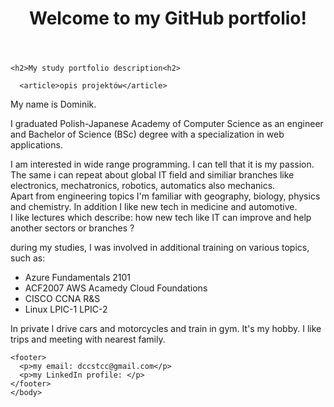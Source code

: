 <html>
  <body>
<header>
<h1>Welcome to my GitHub portfolio!</h1>
</header>
  
  <section>
    
    <h2>My study portfolio description<h2>
      
      <article>opis projektów</article>
    
  </section>

  <aside>
  
  <p>My name is Dominik.</p>
  
  <p>I graduated Polish-Japanese Academy of Computer Science as an engineer and Bachelor of Science (BSc) degree with a specialization in web applications. </p>
  
  <p>I am interested in wide range programming. I can tell that it is my passion. <br /> The same i can repeat about global IT field and similiar branches like electronics, mechatronics, robotics, automatics also mechanics. <br /> Apart from engineering topics I'm familiar with geography, biology, physics and chemistry. In addition I like new tech in medicine and automotive. <br /> I like lectures which describe: how new tech like IT can improve and help another sectors or branches ?</p>
  
  <p>during my studies, I was involved in additional training on various topics, such as:
  <ul>
    <li>Azure Fundamentals 2101</li>
    <li>ACF2007 AWS Acamedy Cloud Foundations</li>
    <li>CISCO CCNA R&S</li>
    <li>Linux LPIC-1 LPIC-2</li>
  </ul>
  </p>
  
 
  <p>In private I drive cars and motorcycles and train in gym. It's my hobby. I like trips and meeting with nearest family.</p>
  
</aside>
      
    <footer>
      <p>my email: dccstcc@gmail.com</p>
      <p>my LinkedIn profile: </p>
    </footer>
    </body>
</html>


